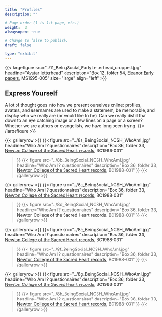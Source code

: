 ```yaml
---
title: "Profiles"
description: ""

# Page order (1 is 1st page, etc.)
weight:  3
alwaysopen: true

# Change to false to publish.
draft: false

type: "exhibit"
---
```


{{< largefigure src="../11_BeingSocial_EarlyLetterhead_cropped.jpg"
                headline="Avatar letterhead"
                description="Box 12, folder 54, [Eleanor Early papers](https://bc-primo.hosted.exlibrisgroup.com/primo-explore/fulldisplay?docid=ALMA-BC21311150800001021&context=L&vid=bclib_new&search_scope=bcl&tab=bcl_only&lang=en_US), MS1995-005"
                size="large" align="left" >}}
## Express Yourself
A lot of thought goes into how we present ourselves online: profiles, avatars, and usernames are used to make a statement, be memorable, and display who we really are (or would like to be). Can we really distill that down to an eye catching image or a few lines on a page or a screen? Whether we are authors or evangelists, we have long been trying.
{{< /largefigure >}}

{{< galleryrow >}}
{{< figure src="../8a_BeingSocial_NCSH_WhoAmI.jpg"
            headline="Who Am I? questionnaires"
            description="Box 36, folder 33, [Newton College of the Sacred Heart records](https://bc-primo.hosted.exlibrisgroup.com/primo-explore/fulldisplay?docid=ALMA-BC21323284070001021&context=L&vid=bclib_new&search_scope=bcl&tab=bcl_only&lang=en_US), BC1988-031"
>}}
{{< figure src="../8b_BeingSocial_NCSH_WhoAmI.jpg"
            headline="Who Am I? questionnaires"
            description="Box 36, folder 33, [Newton College of the Sacred Heart records](https://bc-primo.hosted.exlibrisgroup.com/primo-explore/fulldisplay?docid=ALMA-BC21323284070001021&context=L&vid=bclib_new&search_scope=bcl&tab=bcl_only&lang=en_US), BC1988-031"
>}}
{{< /galleryrow >}}

{{< galleryrow >}}
{{< figure src="../8c_BeingSocial_NCSH_WhoAmI.jpg"
            headline="Who Am I? questionnaires"
            description="Box 36, folder 33, [Newton College of the Sacred Heart records](https://bc-primo.hosted.exlibrisgroup.com/primo-explore/fulldisplay?docid=ALMA-BC21323284070001021&context=L&vid=bclib_new&search_scope=bcl&tab=bcl_only&lang=en_US), BC1988-031"
>}}
{{< figure src="../8d_BeingSocial_NCSH_WhoAmI.jpg"
            headline="Who Am I? questionnaires"
            description="Box 36, folder 33, [Newton College of the Sacred Heart records](https://bc-primo.hosted.exlibrisgroup.com/primo-explore/fulldisplay?docid=ALMA-BC21323284070001021&context=L&vid=bclib_new&search_scope=bcl&tab=bcl_only&lang=en_US), BC1988-031"
>}}
{{< /galleryrow >}}

{{< galleryrow >}}
{{< figure src="../8e_BeingSocial_NCSH_WhoAmI.jpg"
            headline="Who Am I? questionnaires"
            description="Box 36, folder 33, [Newton College of the Sacred Heart records](https://bc-primo.hosted.exlibrisgroup.com/primo-explore/fulldisplay?docid=ALMA-BC21323284070001021&context=L&vid=bclib_new&search_scope=bcl&tab=bcl_only&lang=en_US), BC1988-031"
>}}
{{< figure src="../8f_BeingSocial_NCSH_WhoAmI.jpg"
            headline="Who Am I? questionnaires"
            description="Box 36, folder 33, [Newton College of the Sacred Heart records](https://bc-primo.hosted.exlibrisgroup.com/primo-explore/fulldisplay?docid=ALMA-BC21323284070001021&context=L&vid=bclib_new&search_scope=bcl&tab=bcl_only&lang=en_US), BC1988-031"
>}}
{{< /galleryrow >}}

{{< galleryrow >}}
{{< figure src="../8g_BeingSocial_NCSH_WhoAmI.jpg"
            headline="Who Am I? questionnaires"
            description="Box 36, folder 33, [Newton College of the Sacred Heart records](https://bc-primo.hosted.exlibrisgroup.com/primo-explore/fulldisplay?docid=ALMA-BC21323284070001021&context=L&vid=bclib_new&search_scope=bcl&tab=bcl_only&lang=en_US), BC1988-031"
>}}
{{< figure src="../8h_BeingSocial_NCSH_WhoAmI.jpg"
            headline="Who Am I? questionnaires"
            description="Box 36, folder 33, [Newton College of the Sacred Heart records](https://bc-primo.hosted.exlibrisgroup.com/primo-explore/fulldisplay?docid=ALMA-BC21323284070001021&context=L&vid=bclib_new&search_scope=bcl&tab=bcl_only&lang=en_US), BC1988-031"
>}}
{{< /galleryrow >}}
